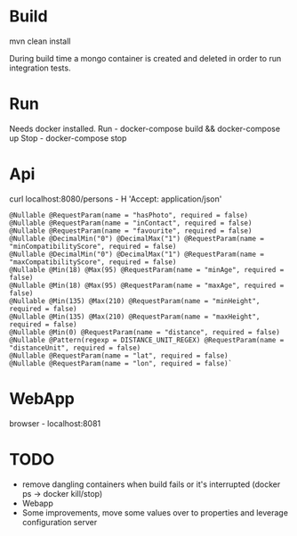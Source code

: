 Build
=======
mvn clean install

During build time a mongo container is created and deleted in order to run integration tests.

Run
=======
Needs docker installed.
Run - docker-compose build && docker-compose up
Stop - docker-compose stop

Api
======
curl localhost:8080/persons - H 'Accept: application/json'
```
@Nullable @RequestParam(name = "hasPhoto", required = false)
@Nullable @RequestParam(name = "inContact", required = false)
@Nullable @RequestParam(name = "favourite", required = false)
@Nullable @DecimalMin("0") @DecimalMax("1") @RequestParam(name = "minCompatibilityScore", required = false)
@Nullable @DecimalMin("0") @DecimalMax("1") @RequestParam(name = "maxCompatibilityScore", required = false)
@Nullable @Min(18) @Max(95) @RequestParam(name = "minAge", required = false)
@Nullable @Min(18) @Max(95) @RequestParam(name = "maxAge", required = false)
@Nullable @Min(135) @Max(210) @RequestParam(name = "minHeight", required = false)
@Nullable @Min(135) @Max(210) @RequestParam(name = "maxHeight", required = false)
@Nullable @Min(0) @RequestParam(name = "distance", required = false)
@Nullable @Pattern(regexp = DISTANCE_UNIT_REGEX) @RequestParam(name = "distanceUnit", required = false)
@Nullable @RequestParam(name = "lat", required = false)
@Nullable @RequestParam(name = "lon", required = false)`
```

WebApp
======
browser - localhost:8081

TODO
======
- remove dangling containers when build fails or it's interrupted
(docker ps -> docker kill/stop)
- Webapp
- Some improvements, move some values over to properties and leverage configuration server

